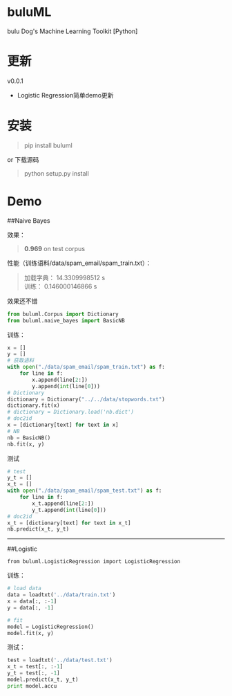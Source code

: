 # buluML
bulu Dog's Machine Learning Toolkit [Python]

# 更新
v0.0.1
* Logistic Regression简单demo更新

#  安装

> pip install buluml

or 下载源码

> python setup.py install

# Demo

##Naive Bayes

效果：
> **0.969** on test corpus

 
性能（训练语料/data/spam_email/spam_train.txt）：

> 加载字典： 14.3309998512 s   
  训练： 0.146000146866 s   

 效果还不错


```python
from buluml.Corpus import Dictionary
from buluml.naive_bayes import BasicNB
```

训练：
```python
x = []
y = []
# 获取语料
with open("./data/spam_email/spam_train.txt") as f:
    for line in f:
        x.append(line[2:])
        y.append(int(line[0]))
# Dictionary
dictionary = Dictionary("../../data/stopwords.txt")
dictionary.fit(x)
# dictionary = Dictionary.load('nb.dict')
# doc2id
x = [dictionary[text] for text in x]
# NB
nb = BasicNB()
nb.fit(x, y)
```

测试
```python
# test
y_t = []
x_t = []
with open("./data/spam_email/spam_test.txt") as f:
    for line in f:
        x_t.append(line[2:])
        y_t.append(int(line[0]))
# doc2id
x_t = [dictionary[text] for text in x_t]
nb.predict(x_t, y_t)
```

 ----
 
##Logistic 

```
from buluml.LogisticRegression import LogisticRegression
```

训练：
```python
# load data
data = loadtxt('../data/train.txt')
x = data[:, :-1]
y = data[:, -1]

# fit
model = LogisticRegression()
model.fit(x, y)
```

测试：
```python
test = loadtxt('../data/test.txt')
x_t = test[:, :-1]
y_t = test[:, -1]
model.predict(x_t, y_t)
print model.accu
```
